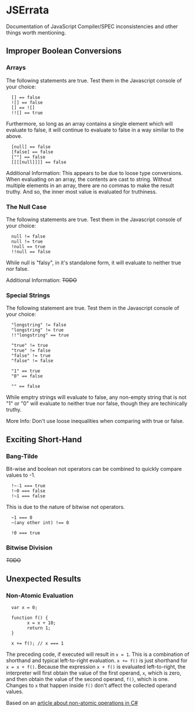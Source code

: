 # JSErrata

Documentation of JavaScript Compiler/SPEC inconsistencies and other things worth mentioning.

## Improper Boolean Conversions

### Arrays

The following statements are true.  Test them in the Javascript console of your choice:

      [] == false
      ![] == false
      [] == ![]
      !![] == true

Furthermore, so long as an array contains a single element which will evaluate to false, it will continue to evaluate to false in a way similar to the above.

      [null] == false
      [false] == false
      [""] == false
      [[[[null]]]] == false

Additional Information: This appears to be due to loose type conversions.  When evaluating on an array, the contents are cast to string.  Without multiple elements in an array, there are no commas to make the result truthy.  And so, the inner most value is evaluated for truthiness.

### The Null Case

The following statements are true. Test them in the Javascript console of your choice:

      null != false
      null != true
      !null == true
      !!null == false

While null is "falsy", in it's standalone form, it will evaluate to neither true nor false.

Additional Information: ~~TODO~~

### Special Strings

The following statement are true. Test them in the Javascript console of your choice:

      "longstring" != false
      "longstring" != true
      !!"longstring" == true
    
      "true" != true
      "true" != false
      "false" != true
      "false" != false
    
      "1" == true
      "0" == false
    
      "" == false

While emptry strings will evaluate to false, any non-empty string that is not "1" or "0" will evaluate to neither true nor false, though they are techinically truthy.

More Info: Don't use loose inequalities when comparing with true or false.

## Exciting Short-Hand

### Bang-Tilde

Bit-wise and boolean not operators can be combined to quickly compare values to -1.

      !~-1 === true
      !~0 === false
      !~1 === false

This is due to the nature of bitwise not operators.

      ~1 === 0
      ~(any other int) !== 0
   
      !0 === true

### Bitwise Division

~~TODO~~

## Unexpected Results

### Non-Atomic Evaluation

      var x = 0;
      
      function f() {
            x = x + 10;
            return 1;
      }
      
      x += f(); // x === 1

The preceding code, if executed will result in `x = 1`. This is a combination of shorthand and typical left-to-right evaluation. `x += f()` is just shorthand for `x = x + f()`. Because the expression `x + f()` is evaluated left-to-right, the interpreter will first obtain the value of the first operand, `x`, which is zero, and then obtain the value of the second operand, `f()`, which is one. Changes to `x` that happen inside `f()` don't affect the collected operand values.

Based on an [article about non-atomic operations in C#](http://blogs.msdn.com/b/oldnewthing/archive/2014/08/14/10549885.aspx)
